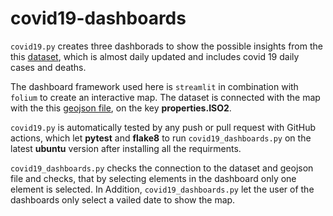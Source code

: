 # covid19-dashboards

`covid19.py` creates three dashborads to show the possible insights from the this [dataset](https://opendata.ecdc.europa.eu/covid19/nationalcasedeath_eueea_daily_ei/json/), which is almost daily updated and includes covid 19 daily cases and deaths.


The dashboard framework used here is `streamlit` in combination with `folium` to create an interactive map. The dataset is connected with the map with the this [geojson file](https://raw.githubusercontent.com/leakyMirror/map-of-europe/master/GeoJSON/europe.geojson), on the key **properties.ISO2**.


`covid19.py` is automatically tested by any push or pull request with GitHub actions, which let **pytest** and **flake8** to run `covid19_dashboards.py` on the latest **ubuntu** version after installing all the requirments.

`covid19_dashboards.py` checks the connection to the dataset and geojson file and checks, that by selecting elements in the dashboard only one element is selected.
In Addition, `covid19_dashboards.py` let the user of the dashboards only select a vailed date to show the map.

